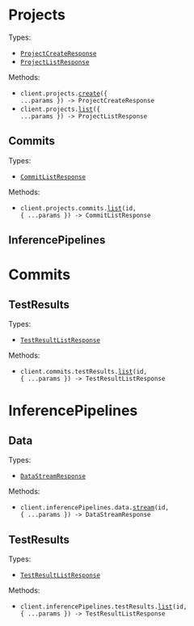 # Projects

Types:

- <code><a href="./src/resources/projects/projects.ts">ProjectCreateResponse</a></code>
- <code><a href="./src/resources/projects/projects.ts">ProjectListResponse</a></code>

Methods:

- <code title="post /projects">client.projects.<a href="./src/resources/projects/projects.ts">create</a>({ ...params }) -> ProjectCreateResponse</code>
- <code title="get /projects">client.projects.<a href="./src/resources/projects/projects.ts">list</a>({ ...params }) -> ProjectListResponse</code>

## Commits

Types:

- <code><a href="./src/resources/projects/commits.ts">CommitListResponse</a></code>

Methods:

- <code title="get /projects/{id}/versions">client.projects.commits.<a href="./src/resources/projects/commits.ts">list</a>(id, { ...params }) -> CommitListResponse</code>

## InferencePipelines

# Commits

## TestResults

Types:

- <code><a href="./src/resources/commits/test-results.ts">TestResultListResponse</a></code>

Methods:

- <code title="get /versions/{id}/results">client.commits.testResults.<a href="./src/resources/commits/test-results.ts">list</a>(id, { ...params }) -> TestResultListResponse</code>

# InferencePipelines

## Data

Types:

- <code><a href="./src/resources/inference-pipelines/data.ts">DataStreamResponse</a></code>

Methods:

- <code title="post /inference-pipelines/{id}/data-stream">client.inferencePipelines.data.<a href="./src/resources/inference-pipelines/data.ts">stream</a>(id, { ...params }) -> DataStreamResponse</code>

## TestResults

Types:

- <code><a href="./src/resources/inference-pipelines/test-results.ts">TestResultListResponse</a></code>

Methods:

- <code title="get /inference-pipelines/{id}/results">client.inferencePipelines.testResults.<a href="./src/resources/inference-pipelines/test-results.ts">list</a>(id, { ...params }) -> TestResultListResponse</code>
